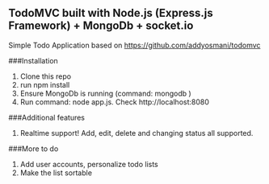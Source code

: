 ## TodoMVC built with Node.js (Express.js Framework) + MongoDb + socket.io

Simple Todo Application based on <a href="https://github.com/addyosmani/todomvc">https://github.com/addyosmani/todomvc</a>

###Installation
1. Clone this repo
2. run npm install
3. Ensure MongoDb is running (command:  mongodb )
4. Run command:  node app.js. Check http://localhost:8080

###Additional features
1. Realtime support! Add, edit, delete and changing status all supported.

###More to do
1. Add user accounts, personalize todo lists
2. Make the list sortable
